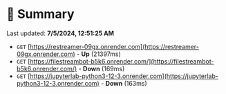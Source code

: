 # 📖 Summary
Last updated: **7/5/2024, 12:51:25 AM**

- `GET` [https://restreamer-09gx.onrender.com](https://restreamer-09gx.onrender.com) - **Up** (21397ms)
- `GET` [https://filestreambot-b5k6.onrender.com/](https://filestreambot-b5k6.onrender.com/) - **Down** (169ms)
- `GET` [https://jupyterlab-python3-12-3.onrender.com](https://jupyterlab-python3-12-3.onrender.com) - **Down** (163ms)
